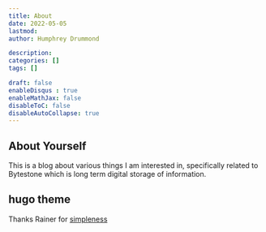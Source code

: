 ```yaml
---
title: About
date: 2022-05-05
lastmod: 
author: Humphrey Drummond

description: 
categories: []
tags: []

draft: false
enableDisqus : true
enableMathJax: false
disableToC: false
disableAutoCollapse: true
---
```


## About Yourself

This is a blog about various things I am interested in, specifically related to Bytestone which is long term digital storage of information.

## hugo theme 

Thanks Rainer for [simpleness](https://github.com/RainerChiang/simpleness)


